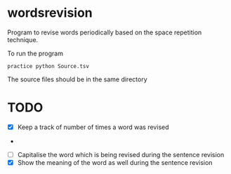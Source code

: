 # wordsrevision

Program to revise words periodically based on the space repetition technique.

To run the program 
```
practice python Source.tsv
```

The source files should be in the same directory

# TODO

- [x] Keep a track of number of times a word was revised
- ~~~[x] Number of tries it took to revise the word~~~ Dropped the idea 
- [ ] Capitalise the word which is being revised during the sentence revision
- [x] Show the meaning of the word as well during the sentence revision